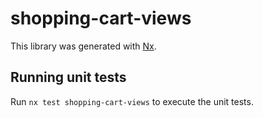 # shopping-cart-views

This library was generated with [Nx](https://nx.dev).


## Running unit tests

Run `nx test shopping-cart-views` to execute the unit tests.

